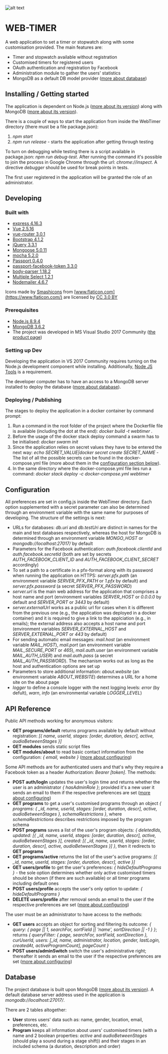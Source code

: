 
![alt text](https://github.com/Jahn08/WEB-TIMER/blob/master/WebTimer/resources/images/favicon-navbar.ico)

# WEB-TIMER

A web application to set a timer or stopwatch along with some customisation provided. The main features are:

* Timer and stopwatch available without registration
* Customised timers for registered users
* OAuth authentication and registration by Facebook
* Administration module to gather the users' statistics
* MongoDB as a default DB model provider ([more about database](#headDatabase))

## Installing / Getting started

The application is dependent on Node.js ([more about its version](#headPrerequisites)) along with MongoDB ([more about its version](#headSettingUpDev)).

There is a couple of ways to start the application from inside the WebTimer directory (there must be a file package.json):
1. *npm start*
2. *npm run release* - starts the application after getting through testing

To turn on debugging while testing there is a script available in package.json: *npm run debug-test*. After running the command it's possible to join the process in Google Chrome through the url: *chrome://inspect*. A directive *debugger* should be used for break points in tests.

The first user registered in the application will be granted the role of an administrator.

## Developing

### Built with

* [express 4.16.3](https://www.npmjs.com/package/express/v/4.16.3)
* [Vue 2.5.16](https://www.npmjs.com/package/vue/v/2.5.16)
* [vue-router 3.0.1](https://www.npmjs.com/package/vue-router/v/3.0.1)
* [Bootstrap 4.1.2](https://www.npmjs.com/package/bootstrap/v/4.1.2)
* [jQuery 3.3.1](https://www.npmjs.com/package/jquery/v/3.3.1)
* [Mongoose 5.0.11](https://www.npmjs.com/package/mongoose/v/5.0.11)
* [mocha 5.2.0](https://www.npmjs.com/package/mocha/v/5.2.0)
* [Passport 0.4.0](https://www.npmjs.com/package/passport/v/0.4.0)
* [passport-facebook-token 3.3.0](https://www.npmjs.com/package/passport-facebook-token/v/3.3.0)
* [body-parser 1.18.2](https://www.npmjs.com/package/body-parser/v/1.18.2)
* [Multiple Select 1.2.1](https://www.npmjs.com/package/multiple-select/v/1.2.1)
* [Nodemailer 4.6.7](https://www.npmjs.com/package/nodemailer/v/4.6.7)

Icons made by [Smashicons](https://www.flaticon.com/authors/smashicons) from [www.flaticon.com](https://www.flaticon.com/) are licensed by [CC 3.0 BY](http://creativecommons.org/licenses/by/3.0/)

### <a name="headPrerequisites"></a>Prerequisites

* [Node.js 8.9.4](https://nodejs.org/download/release/v8.9.4/)
* [MongoDB 3.6.2](https://www.mongodb.org/dl/win32/x86_64-2008plus-ssl?_ga=2.113660480.637015255.1538331504-1402874581.1537118071)
* The project was developed in MS Visual Studio 2017 Community ([the product page](https://visualstudio.microsoft.com/vs/community/))

### <a name="headSettingUpDev"></a>Setting up Dev

Developing the application in VS 2017 Community requires turning on the Node.js development component while installing. Additionally, [Node JS Tools](https://github.com/Microsoft/nodejstools/) is a requirement.

The developer computer has to have an access to a MongoDB server installed to deploy the database ([more about database](#headDatabase)).

### Deploying / Publishing

The stages to deploy the application in a docker container by command prompt:
1. Run a command in the root folder of the project where the Dockerfile file is available (including the dot at the end): *docker build -t webtimer .*
2. Before the usage of the docker stack deploy command a swarm has to be initialised: *docker swarm init*
3. Since the application relies on secret values they have to be entered the next way: *echo SECRET_VALUE|docker secret create SECRET_NAME -*
The list of all the possible secrets can be found in the docker-compose.yml file (more about them in the [configuration section below](#headConfiguration)).
4. In the same directory where the docker-compose.yml file lies run a command: *docker stack deploy -c docker-compose.yml webtimer*

## <a name="headConfiguration"></a>Configuration

All preferences are set in config.js inside the WebTimer directory. Each option supplemented with a secret parameter can also be determined through an environment variable with the same name for purposes of developing. The structure of the settings is next:
* URLs for databases: *db.uri* and *db.testUri* are distinct in names for the main and test databases respectively, whereas the host for MongoDB is determined through an environment variable *MONGO_HOST* or *mongodb://localhost:27017/* by default
* Parameters for the Facebook authentication: *auth.facebook.clientId* and *auth.facebook.secretId* (both are set by secrets  *AUTH_FACEBOOK_CLIENT_ID* and *AUTH_FACEBOOK_CLIENT_SECRET* accordingly)
* To set a path to a certificate in a pfx-format along with its password when running the application on HTTPS: *server.pfx.path* (an environment variable *SERVER_PFX_PATH* or *1.pfx* by default) and *server.pfx.password* (a secret *SERVER_PFX_PASSWORD*)
* *server.url* is the main web address for the application that comprises a host name and port (environment variables *SERVER_HOST* or *0.0.0.0* by default and *SERVER_PORT* or *3443* by default)
* *server.externalUrl* works as a public url for cases when it is different from the previous one (e.g., the application was deployed in a docker container) and it is required to give a link to the applciation (e.g., in emails); the external address also accepts a host name and port (environment variables *SERVER_EXTERNAL_HOST* and *SERVER_EXTERNAL_PORT* or *443* by default)
* For sending automatic email messages: *mail.host* (an environment variable *MAIL_HOST*), *mail.port* (an environment variable *MAIL_SECURE_PORT* or *465*), *mail.auth.user* (an environment variable *MAIL_AUTH_USER*) and *mail.auth.pass* (a secret *MAIL_AUTH_PASSWORD*). The mechanism works out as long as the host and authentication options are set up 
* Parameters to store additional information: *about.website* (an environment variable *ABOUT_WEBSITE*) determines a URL for a home site on the about page
* *logger* to define a console logger with the next logging levels: *error* (by defult), *warn*, *info* (an environmental variable *LOGGER_LEVEL*)

## API Reference

Public API methods working for anonymous visitors:
* **GET programs/default** returns programs available by default without registration: *[{ name, userId, stages: [order, duration, descr], active, audioBetweenStages }]*
* **GET modules** sends static script files
* **GET modules/about** to read basic contact information from the configuration: *{ email, website }* ([more about configuring](#headConfiguration))

Some API methods are for authenticated users and that's why they require a Facebook token as a header Authorization: *Bearer [token]*. The methods:
* **POST auth/logIn** updates the user's login time and returns whether the user is an administrator *{ hasAdminRole }*; provided it's a new user it sends an email to them if the respective preferences are set ([more about configuring](#headConfiguration))
* **GET programs** to get a user's customised programs through an object *{ programs: { _id, name, userId, stages: [order, duration, descr], active, audioBetweenStages }, schemaRestrictions }*, where *schemaRestrictions* describes restrictions imposed by the program schema
* **POST programs** saves a list of the user's program objects: *{ deletedIds, updated: [{ _id, name, userId, stages: [order, duration, descr], active, audioBetweenStages }], created: [{ _id, name, userId, stages: [order, duration, descr], active, audioBetweenStages }] }*, then it redirects to **GET programs**
* **GET programs/active** returns the list of the user's active programs: *[{ _id, name, userId, stages: [order, duration, descr], active }]*
* **GET users/profile** to get the user's preferences: *{ hideDefaultPrograms }* - the sole option determines whether only active customised timers should be shown (if there are such available) or all timer programs including default ones
* **POST users/profile** accepts the user's only option to update: *{ hideDefaultPrograms }*
* **DELETE users/profile** after removal sends an email to the user if the respective preferences are set ([more about configuring](#headConfiguration))

The user must be an administrator to have access to the methods:
* **GET users** accepts an object for sorting and filtering its outcome: *{ query: { page || 1, searchFor, sortField || 'name', sortDirection || -1 } }*; returns *{ queryFilter: { page, searchFor, sortField, sortDirection }, curUserId, users: [_id, name, administrator, location, gender, lastLogin, createdAt, activeProgramCount], pageCount }*
* **POST users/adminSwitch** switch the user's administrative right; thereafter it sends an email to the user if the respective preferences are set ([more about configuring](#headConfiguration))

## <a name="headDatabase"></a>Database

The project database is built upon MongoDB ([more about its version](#headPrerequisites)). A default database server address used in the application is *mongodb://localhost:27017/*.

There are 2 tables altogether:
* **User** stores users' data such as: name, gender, location, email, preferences, etc.
* **Program** keeps all information about users' customised timers (with a name and 2 boolean properties: *active* and *audioBetweenStages* (should play a sound during a stage shift)) and their stages in an included schema (a duration, description and order)
